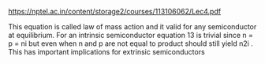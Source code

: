 https://nptel.ac.in/content/storage2/courses/113106062/Lec4.pdf

This equation is called law of mass action and it valid for any semiconductor at equilibrium. For an intrinsic semiconductor equation 13 is trivial since n = p = ni but even when n and p are not equal to product should still yield n2i . This has important implications for extrinsic semiconductors